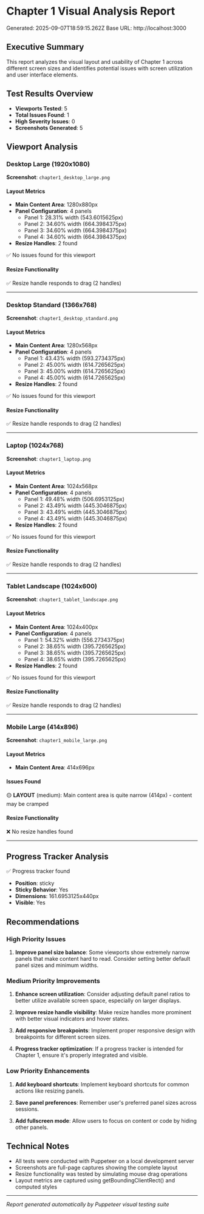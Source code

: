 # Chapter 1 Visual Analysis Report
Generated: 2025-09-07T18:59:15.262Z
Base URL: http://localhost:3000

## Executive Summary

This report analyzes the visual layout and usability of Chapter 1 across different screen sizes and identifies potential issues with screen utilization and user interface elements.

## Test Results Overview

- **Viewports Tested**: 5
- **Total Issues Found**: 1
- **High Severity Issues**: 0
- **Screenshots Generated**: 5

## Viewport Analysis

### Desktop Large (1920x1080)

**Screenshot**: `chapter1_desktop_large.png`

#### Layout Metrics
- **Main Content Area**: 1280x880px
- **Panel Configuration**: 4 panels
  - Panel 1: 28.31% width (543.6015625px)
  - Panel 2: 34.60% width (664.3984375px)
  - Panel 3: 34.60% width (664.3984375px)
  - Panel 4: 34.60% width (664.3984375px)
- **Resize Handles**: 2 found

✅ No issues found for this viewport

#### Resize Functionality
✅ Resize handle responds to drag (2 handles)

---

### Desktop Standard (1366x768)

**Screenshot**: `chapter1_desktop_standard.png`

#### Layout Metrics
- **Main Content Area**: 1280x568px
- **Panel Configuration**: 4 panels
  - Panel 1: 43.43% width (593.2734375px)
  - Panel 2: 45.00% width (614.7265625px)
  - Panel 3: 45.00% width (614.7265625px)
  - Panel 4: 45.00% width (614.7265625px)
- **Resize Handles**: 2 found

✅ No issues found for this viewport

#### Resize Functionality
✅ Resize handle responds to drag (2 handles)

---

### Laptop (1024x768)

**Screenshot**: `chapter1_laptop.png`

#### Layout Metrics
- **Main Content Area**: 1024x568px
- **Panel Configuration**: 4 panels
  - Panel 1: 49.48% width (506.6953125px)
  - Panel 2: 43.49% width (445.3046875px)
  - Panel 3: 43.49% width (445.3046875px)
  - Panel 4: 43.49% width (445.3046875px)
- **Resize Handles**: 2 found

✅ No issues found for this viewport

#### Resize Functionality
✅ Resize handle responds to drag (2 handles)

---

### Tablet Landscape (1024x600)

**Screenshot**: `chapter1_tablet_landscape.png`

#### Layout Metrics
- **Main Content Area**: 1024x400px
- **Panel Configuration**: 4 panels
  - Panel 1: 54.32% width (556.2734375px)
  - Panel 2: 38.65% width (395.7265625px)
  - Panel 3: 38.65% width (395.7265625px)
  - Panel 4: 38.65% width (395.7265625px)
- **Resize Handles**: 2 found

✅ No issues found for this viewport

#### Resize Functionality
✅ Resize handle responds to drag (2 handles)

---

### Mobile Large (414x896)

**Screenshot**: `chapter1_mobile_large.png`

#### Layout Metrics
- **Main Content Area**: 414x696px

#### Issues Found
🟡 **LAYOUT** (medium): Main content area is quite narrow (414px) - content may be cramped

#### Resize Functionality
❌ No resize handles found

---

## Progress Tracker Analysis

✅ Progress tracker found
- **Position**: sticky
- **Sticky Behavior**: Yes
- **Dimensions**: 161.6953125x440px
- **Visible**: Yes

## Recommendations

### High Priority Issues
1. **Improve panel size balance**: Some viewports show extremely narrow panels that make content hard to read. Consider setting better default panel sizes and minimum widths.

### Medium Priority Improvements

1. **Enhance screen utilization**: Consider adjusting default panel ratios to better utilize available screen space, especially on larger displays.

2. **Improve resize handle visibility**: Make resize handles more prominent with better visual indicators and hover states.

3. **Add responsive breakpoints**: Implement proper responsive design with breakpoints for different screen sizes.

4. **Progress tracker optimization**: If a progress tracker is intended for Chapter 1, ensure it's properly integrated and visible.

### Low Priority Enhancements

1. **Add keyboard shortcuts**: Implement keyboard shortcuts for common actions like resizing panels.

2. **Save panel preferences**: Remember user's preferred panel sizes across sessions.

3. **Add fullscreen mode**: Allow users to focus on content or code by hiding other panels.

## Technical Notes

- All tests were conducted with Puppeteer on a local development server
- Screenshots are full-page captures showing the complete layout
- Resize functionality was tested by simulating mouse drag operations
- Layout metrics are captured using getBoundingClientRect() and computed styles

---

*Report generated automatically by Puppeteer visual testing suite*
